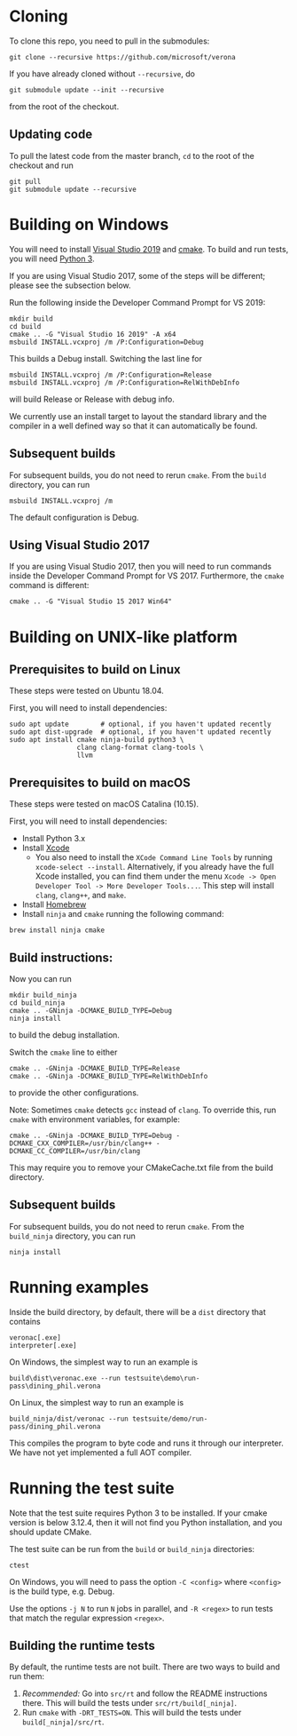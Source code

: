 # Cloning

To clone this repo, you need to pull in the submodules:
```
git clone --recursive https://github.com/microsoft/verona
```

If you have already cloned without `--recursive`, do
```
git submodule update --init --recursive
```
from the root of the checkout.


## Updating code

To pull the latest code from the master branch, `cd` to the root of the
checkout and run
```
git pull
git submodule update --recursive
```

# Building on Windows

You will need to install [Visual Studio 2019][] and [cmake][].
To build and run tests, you will need [Python 3][].

If you are using Visual Studio 2017, some of the steps will be different;
please see the subsection below.

[Visual Studio 2019]: https://visualstudio.microsoft.com/downloads/
[cmake]: https://cmake.org/download/
[Python 3]: https://www.python.org/downloads/

Run the following inside the Developer Command Prompt for VS 2019:

```
mkdir build
cd build
cmake .. -G "Visual Studio 16 2019" -A x64
msbuild INSTALL.vcxproj /m /P:Configuration=Debug
```

This builds a Debug install. Switching the last line for
```
msbuild INSTALL.vcxproj /m /P:Configuration=Release
msbuild INSTALL.vcxproj /m /P:Configuration=RelWithDebInfo
```
will build Release or Release with debug info.

We currently use an install target to layout the standard library and the
compiler in a well defined way so that it can automatically be found.

## Subsequent builds

For subsequent builds, you do not need to rerun `cmake`. From the `build`
directory, you can run
```
msbuild INSTALL.vcxproj /m
```
The default configuration is Debug.

## Using Visual Studio 2017

If you are using Visual Studio 2017, then you will need to run commands
inside the Developer Command Prompt for VS 2017.
Furthermore, the `cmake` command is different:
```
cmake .. -G "Visual Studio 15 2017 Win64"
```

# Building on UNIX-like platform

## Prerequisites to build on Linux

These steps were tested on Ubuntu 18.04.

First, you will need to install dependencies:
```
sudo apt update        # optional, if you haven't updated recently
sudo apt dist-upgrade  # optional, if you haven't updated recently
sudo apt install cmake ninja-build python3 \
                 clang clang-format clang-tools \
                 llvm
```

## Prerequisites to build on macOS

These steps were tested on macOS Catalina (10.15).

First, you will need to install dependencies:

- Install Python 3.x
- Install [Xcode](https://developer.apple.com/xcode/download/)
   - You also need to install the `XCode Command Line Tools` by running 
   `xcode-select --install`. Alternatively, if you already have the full Xcode 
   installed, you can find them under the menu 
   `Xcode -> Open Developer Tool -> More Developer Tools...`. This step will 
   install `clang`, `clang++`, and `make`.
- Install [Homebrew](https://brew.sh/)
- Install `ninja` and `cmake` running the following command:
```
brew install ninja cmake
```

## Build instructions:

Now you can run
```
mkdir build_ninja
cd build_ninja
cmake .. -GNinja -DCMAKE_BUILD_TYPE=Debug
ninja install
```
to build the debug installation.

Switch the `cmake` line to either
```
cmake .. -GNinja -DCMAKE_BUILD_TYPE=Release
cmake .. -GNinja -DCMAKE_BUILD_TYPE=RelWithDebInfo
```
to provide the other configurations.

Note: Sometimes `cmake` detects `gcc` instead of `clang`.
To override this, run `cmake` with environment variables, for example:
```
cmake .. -GNinja -DCMAKE_BUILD_TYPE=Debug -DCMAKE_CXX_COMPILER=/usr/bin/clang++ -DCMAKE_CC_COMPILER=/usr/bin/clang
```
This may require you to remove your CMakeCache.txt file from the build
directory.

## Subsequent builds

For subsequent builds, you do not need to rerun `cmake`.
From the `build_ninja` directory, you can run
```
ninja install
```

# Running examples

Inside the build directory, by default, there will be a `dist` directory that
contains
```
veronac[.exe]
interpreter[.exe]
```
On Windows, the simplest way to run an example is
```
build\dist\veronac.exe --run testsuite\demo\run-pass\dining_phil.verona
```

On Linux, the simplest way to run an example is
```
build_ninja/dist/veronac --run testsuite/demo/run-pass/dining_phil.verona
```

This compiles the program to byte code and runs it through our interpreter. 
We have not yet implemented a full AOT compiler.


# Running the test suite

Note that the test suite requires Python 3 to be installed. If your cmake version is below 3.12.4, then it will not find you Python installation, and you should update CMake.

The test suite can be run from the `build` or `build_ninja` directories:
```
ctest
```

On Windows, you will need to pass the option `-C <config>` where `<config>` is
the build type, e.g. Debug.

Use the options `-j N` to run `N` jobs in parallel, and `-R <regex>` to run
tests that match the regular expression `<regex>`.

## Building the runtime tests

By default, the runtime tests are not built. There are two ways to build and
run them:

  1. *Recommended:* Go into `src/rt` and follow the README instructions there.
     This will build the tests under `src/rt/build[_ninja]`.
  2. Run `cmake` with `-DRT_TESTS=ON`.
     This will build the tests under `build[_ninja]/src/rt`.

